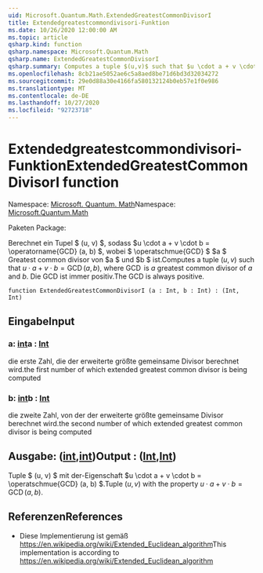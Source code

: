```yaml
---
uid: Microsoft.Quantum.Math.ExtendedGreatestCommonDivisorI
title: Extendedgreatestcommondivisori-Funktion
ms.date: 10/26/2020 12:00:00 AM
ms.topic: article
qsharp.kind: function
qsharp.namespace: Microsoft.Quantum.Math
qsharp.name: ExtendedGreatestCommonDivisorI
qsharp.summary: Computes a tuple $(u,v)$ such that $u \cdot a + v \cdot b = \operatorname{GCD}(a, b)$, where $\operatorname{GCD}$ is $a$ greatest common divisor of $a$ and $b$. The GCD is always positive.
ms.openlocfilehash: 8cb21ae5052ae6c5a8aed8be71d6bd3d32034272
ms.sourcegitcommit: 29e0d88a30e4166fa580132124b0eb57e1f0e986
ms.translationtype: MT
ms.contentlocale: de-DE
ms.lasthandoff: 10/27/2020
ms.locfileid: "92723718"
---
```

# <a name="extendedgreatestcommondivisori-function"></a><span data-ttu-id="b65e1-102">Extendedgreatestcommondivisori-Funktion</span><span class="sxs-lookup"><span data-stu-id="b65e1-102">ExtendedGreatestCommonDivisorI function</span></span>

<span data-ttu-id="b65e1-103">Namespace: [Microsoft. Quantum. Math](xref:Microsoft.Quantum.Math)</span><span class="sxs-lookup"><span data-stu-id="b65e1-103">Namespace: [Microsoft.Quantum.Math](xref:Microsoft.Quantum.Math)</span></span>

<span data-ttu-id="b65e1-104">Paketen [](https://nuget.org/packages/)</span><span class="sxs-lookup"><span data-stu-id="b65e1-104">Package: [](https://nuget.org/packages/)</span></span>


<span data-ttu-id="b65e1-105">Berechnet ein Tupel $ (u, v) $, sodass $u \cdot a + v \cdot b = \operatorname{GCD} (a, b) $, wobei $ \operatschmue{GCD} $ $a $ Greatest common divisor von $a $ und $b $ ist.</span><span class="sxs-lookup"><span data-stu-id="b65e1-105">Computes a tuple $(u,v)$ such that $u \cdot a + v \cdot b = \operatorname{GCD}(a, b)$, where $\operatorname{GCD}$ is $a$ greatest common divisor of $a$ and $b$.</span></span> <span data-ttu-id="b65e1-106">Die GCD ist immer positiv.</span><span class="sxs-lookup"><span data-stu-id="b65e1-106">The GCD is always positive.</span></span>

```qsharp
function ExtendedGreatestCommonDivisorI (a : Int, b : Int) : (Int, Int)
```


## <a name="input"></a><span data-ttu-id="b65e1-107">Eingabe</span><span class="sxs-lookup"><span data-stu-id="b65e1-107">Input</span></span>

### <a name="a--int"></a><span data-ttu-id="b65e1-108">a: [int](xref:microsoft.quantum.lang-ref.int)</span><span class="sxs-lookup"><span data-stu-id="b65e1-108">a : [Int](xref:microsoft.quantum.lang-ref.int)</span></span>

<span data-ttu-id="b65e1-109">die erste Zahl, die der erweiterte größte gemeinsame Divisor berechnet wird.</span><span class="sxs-lookup"><span data-stu-id="b65e1-109">the first number of which extended greatest common divisor is being computed</span></span>


### <a name="b--int"></a><span data-ttu-id="b65e1-110">b: [int](xref:microsoft.quantum.lang-ref.int)</span><span class="sxs-lookup"><span data-stu-id="b65e1-110">b : [Int](xref:microsoft.quantum.lang-ref.int)</span></span>

<span data-ttu-id="b65e1-111">die zweite Zahl, von der der erweiterte größte gemeinsame Divisor berechnet wird.</span><span class="sxs-lookup"><span data-stu-id="b65e1-111">the second number of which extended greatest common divisor is being computed</span></span>



## <a name="output--intint"></a><span data-ttu-id="b65e1-112">Ausgabe: ([int](xref:microsoft.quantum.lang-ref.int),[int](xref:microsoft.quantum.lang-ref.int))</span><span class="sxs-lookup"><span data-stu-id="b65e1-112">Output : ([Int](xref:microsoft.quantum.lang-ref.int),[Int](xref:microsoft.quantum.lang-ref.int))</span></span>

<span data-ttu-id="b65e1-113">Tuple $ (u, v) $ mit der-Eigenschaft $u \cdot a + v \cdot b = \operatschmue{GCD} (a, b) $.</span><span class="sxs-lookup"><span data-stu-id="b65e1-113">Tuple $(u,v)$ with the property $u \cdot a + v \cdot b = \operatorname{GCD}(a, b)$.</span></span>

## <a name="references"></a><span data-ttu-id="b65e1-114">Referenzen</span><span class="sxs-lookup"><span data-stu-id="b65e1-114">References</span></span>

- <span data-ttu-id="b65e1-115">Diese Implementierung ist gemäß https://en.wikipedia.org/wiki/Extended_Euclidean_algorithm</span><span class="sxs-lookup"><span data-stu-id="b65e1-115">This implementation is according to https://en.wikipedia.org/wiki/Extended_Euclidean_algorithm</span></span>